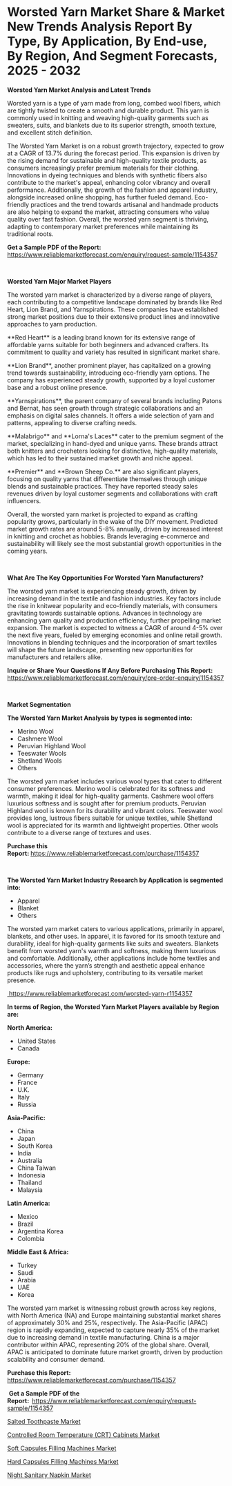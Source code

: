 <p><h1>Worsted Yarn Market Share & Market New Trends Analysis Report By Type, By Application, By End-use, By Region, And Segment Forecasts, 2025 - 2032</h1></p><p><strong>Worsted Yarn Market Analysis and Latest Trends</strong></p>
<p><p>Worsted yarn is a type of yarn made from long, combed wool fibers, which are tightly twisted to create a smooth and durable product. This yarn is commonly used in knitting and weaving high-quality garments such as sweaters, suits, and blankets due to its superior strength, smooth texture, and excellent stitch definition. </p><p>The Worsted Yarn Market is on a robust growth trajectory, expected to grow at a CAGR of 13.7% during the forecast period. This expansion is driven by the rising demand for sustainable and high-quality textile products, as consumers increasingly prefer premium materials for their clothing. Innovations in dyeing techniques and blends with synthetic fibers also contribute to the market's appeal, enhancing color vibrancy and overall performance. Additionally, the growth of the fashion and apparel industry, alongside increased online shopping, has further fueled demand. Eco-friendly practices and the trend towards artisanal and handmade products are also helping to expand the market, attracting consumers who value quality over fast fashion. Overall, the worsted yarn segment is thriving, adapting to contemporary market preferences while maintaining its traditional roots.</p></p>
<p><strong>Get a Sample PDF of the Report:&nbsp;</strong> <a href="https://www.reliablemarketforecast.com/enquiry/request-sample/1154357?utm_campaign=1897&utm_medium=2&utm_source=Github&utm_content=ia&utm_term=04042025&utm_id=worsted-yarn">https://www.reliablemarketforecast.com/enquiry/request-sample/1154357</a></p>
<p>&nbsp;</p>
<p><strong>Worsted Yarn Major Market Players</strong></p>
<p><p>The worsted yarn market is characterized by a diverse range of players, each contributing to a competitive landscape dominated by brands like Red Heart, Lion Brand, and Yarnspirations. These companies have established strong market positions due to their extensive product lines and innovative approaches to yarn production.</p><p>**Red Heart** is a leading brand known for its extensive range of affordable yarns suitable for both beginners and advanced crafters. Its commitment to quality and variety has resulted in significant market share.</p><p>**Lion Brand**, another prominent player, has capitalized on a growing trend towards sustainability, introducing eco-friendly yarn options. The company has experienced steady growth, supported by a loyal customer base and a robust online presence.</p><p>**Yarnspirations**, the parent company of several brands including Patons and Bernat, has seen growth through strategic collaborations and an emphasis on digital sales channels. It offers a wide selection of yarn and patterns, appealing to diverse crafting needs.</p><p>**Malabrigo** and **Lorna's Laces** cater to the premium segment of the market, specializing in hand-dyed and unique yarns. These brands attract both knitters and crocheters looking for distinctive, high-quality materials, which has led to their sustained market growth and niche appeal.</p><p>**Premier** and **Brown Sheep Co.** are also significant players, focusing on quality yarns that differentiate themselves through unique blends and sustainable practices. They have reported steady sales revenues driven by loyal customer segments and collaborations with craft influencers.</p><p>Overall, the worsted yarn market is projected to expand as crafting popularity grows, particularly in the wake of the DIY movement. Predicted market growth rates are around 5-8% annually, driven by increased interest in knitting and crochet as hobbies. Brands leveraging e-commerce and sustainability will likely see the most substantial growth opportunities in the coming years.</p></p>
<p>&nbsp;</p>
<p><strong>What Are The Key Opportunities For Worsted Yarn Manufacturers?</strong></p>
<p><p>The worsted yarn market is experiencing steady growth, driven by increasing demand in the textile and fashion industries. Key factors include the rise in knitwear popularity and eco-friendly materials, with consumers gravitating towards sustainable options. Advances in technology are enhancing yarn quality and production efficiency, further propelling market expansion. The market is expected to witness a CAGR of around 4-5% over the next five years, fueled by emerging economies and online retail growth. Innovations in blending techniques and the incorporation of smart textiles will shape the future landscape, presenting new opportunities for manufacturers and retailers alike.</p></p>
<p><strong>Inquire or Share Your Questions If Any Before Purchasing This Report:</strong> <a href="https://www.reliablemarketforecast.com/enquiry/pre-order-enquiry/1154357?utm_campaign=1897&utm_medium=2&utm_source=Github&utm_content=ia&utm_term=04042025&utm_id=worsted-yarn">https://www.reliablemarketforecast.com/enquiry/pre-order-enquiry/1154357</a></p>
<p>&nbsp;</p>
<p><strong>Market Segmentation</strong></p>
<p><strong>The Worsted Yarn Market Analysis by types is segmented into:</strong></p>
<p><ul><li>Merino Wool</li><li>Cashmere Wool</li><li>Peruvian Highland Wool</li><li>Teeswater Wools</li><li>Shetland Wools</li><li>Others</li></ul></p>
<p><p>The worsted yarn market includes various wool types that cater to different consumer preferences. Merino wool is celebrated for its softness and warmth, making it ideal for high-quality garments. Cashmere wool offers luxurious softness and is sought after for premium products. Peruvian Highland wool is known for its durability and vibrant colors. Teeswater wool provides long, lustrous fibers suitable for unique textiles, while Shetland wool is appreciated for its warmth and lightweight properties. Other wools contribute to a diverse range of textures and uses.</p></p>
<p><strong>Purchase this Report:&nbsp;</strong><a href="https://www.reliablemarketforecast.com/purchase/1154357?utm_campaign=1897&utm_medium=2&utm_source=Github&utm_content=ia&utm_term=04042025&utm_id=worsted-yarn">https://www.reliablemarketforecast.com/purchase/1154357</a></p>
<p>&nbsp;</p>
<p><strong>The Worsted Yarn Market Industry Research by Application is segmented into:</strong></p>
<p><ul><li>Apparel</li><li>Blanket</li><li>Others</li></ul></p>
<p><p>The worsted yarn market caters to various applications, primarily in apparel, blankets, and other uses. In apparel, it is favored for its smooth texture and durability, ideal for high-quality garments like suits and sweaters. Blankets benefit from worsted yarn's warmth and softness, making them luxurious and comfortable. Additionally, other applications include home textiles and accessories, where the yarn’s strength and aesthetic appeal enhance products like rugs and upholstery, contributing to its versatile market presence.</p></p>
<p><a href="https://www.reliablemarketforecast.com/worsted-yarn-r1154357?utm_campaign=1897&utm_medium=2&utm_source=Github&utm_content=ia&utm_term=04042025&utm_id=worsted-yarn">&nbsp;https://www.reliablemarketforecast.com/worsted-yarn-r1154357</a></p>
<p><strong>In terms of Region, the Worsted Yarn Market Players available by Region are:</strong></p>
<p>
    <p> <strong> North America: </strong>
        <ul>
            <li>United States</li>
            <li>Canada</li>
        </ul>
        </p> 
    <p> <strong> Europe: </strong>
        <ul>
            <li>Germany</li>
            <li>France</li>
            <li>U.K.</li>
            <li>Italy</li>
            <li>Russia</li>
        </ul>
        </p> 
    <p> <strong> Asia-Pacific: </strong>
        <ul>
            <li>China</li>
            <li>Japan</li>
            <li>South Korea</li>
            <li>India</li>
            <li>Australia</li>
            <li>China Taiwan</li>
            <li>Indonesia</li>
            <li>Thailand</li>
            <li>Malaysia</li>
        </ul>
        </p> 
    <p> <strong> Latin America: </strong>
        <ul>
            <li>Mexico</li>
            <li>Brazil</li>
            <li>Argentina Korea</li>
            <li>Colombia</li>
        </ul>
        </p> 
    <p> <strong> Middle East & Africa: </strong>
        <ul>
            <li>Turkey</li>
            <li>Saudi</li>
            <li>Arabia</li>
            <li>UAE</li>
            <li>Korea</li>
        </ul>
    </p>
    </p>
<p><p>The worsted yarn market is witnessing robust growth across key regions, with North America (NA) and Europe maintaining substantial market shares of approximately 30% and 25%, respectively. The Asia-Pacific (APAC) region is rapidly expanding, expected to capture nearly 35% of the market due to increasing demand in textile manufacturing. China is a major contributor within APAC, representing 20% of the global share. Overall, APAC is anticipated to dominate future market growth, driven by production scalability and consumer demand.</p></p>
<p><strong>Purchase this Report: </strong><a href="https://www.reliablemarketforecast.com/purchase/1154357?utm_campaign=1897&utm_medium=2&utm_source=Github&utm_content=ia&utm_term=04042025&utm_id=worsted-yarn">https://www.reliablemarketforecast.com/purchase/1154357</a></p>
<p>&nbsp;<strong>Get a Sample PDF of the Report:&nbsp;&nbsp;</strong><a href="https://www.reliablemarketforecast.com/enquiry/request-sample/1154357?utm_campaign=1897&utm_medium=2&utm_source=Github&utm_content=ia&utm_term=04042025&utm_id=worsted-yarn">https://www.reliablemarketforecast.com/enquiry/request-sample/1154357</a></p>
<p><strong></strong></p>
<p><p><a href="https://github.com/achilekirwan/Market-Research-Report-List-1/blob/main/salted-toothpaste-market.md?utm_campaign=1897&utm_medium=2&utm_source=Github&utm_content=ia&utm_term=04042025&utm_id=worsted-yarn">Salted Toothpaste Market</a></p><p><a href="https://www.linkedin.com/pulse/expert-analysis-controlled-room-temperature-crt-cabinets-b1hoe?utm_campaign=1897&utm_medium=2&utm_source=Github&utm_content=ia&utm_term=04042025&utm_id=worsted-yarn">Controlled Room Temperature (CRT) Cabinets Market</a></p><p><a href="https://www.linkedin.com/pulse/soft-capsules-filling-machines-market-in-depth-report-5sx5e?utm_campaign=1897&utm_medium=2&utm_source=Github&utm_content=ia&utm_term=04042025&utm_id=worsted-yarn">Soft Capsules Filling Machines Market</a></p><p><a href="https://www.linkedin.com/pulse/projected-revenue-market-growth-hard-capsules-filling-machines-qojbe?utm_campaign=1897&utm_medium=2&utm_source=Github&utm_content=ia&utm_term=04042025&utm_id=worsted-yarn">Hard Capsules Filling Machines Market</a></p><p><a href="https://github.com/yosenadhler/Market-Research-Report-List-1/blob/main/night-sanitary-napkin-market.md?utm_campaign=1897&utm_medium=2&utm_source=Github&utm_content=ia&utm_term=04042025&utm_id=worsted-yarn">Night Sanitary Napkin Market</a></p></p>
